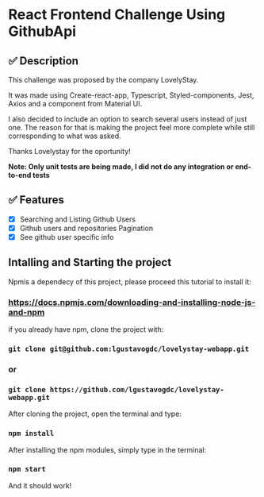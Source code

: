 # React Frontend Challenge Using GithubApi

## ✅ Description

This challenge was proposed by the company LovelyStay.

It was made using Create-react-app, Typescript, Styled-components, Jest, Axios and a component from Material UI.

I also decided to include an option to search several users instead of just one.
The reason for that is making the project feel more complete while still corresponding to what was asked.

Thanks Lovelystay for the oportunity!

**Note: Only unit tests are being made, I did not do any integration or end-to-end tests**

## ✅ Features

- [x] Searching and Listing Github Users
- [x] Github users and repositories Pagination
- [x] See github user specific info

## Intalling and Starting the project

Npmis a dependecy of this project, please proceed this tutorial to install it:

### https://docs.npmjs.com/downloading-and-installing-node-js-and-npm

if you already have npm, clone the project with:

### `git clone git@github.com:lgustavogdc/lovelystay-webapp.git`

### or

### `git clone https://github.com/lgustavogdc/lovelystay-webapp.git`

After cloning the project, open the terminal and type:

### `npm install`

After installing the npm modules, simply type in the terminal:

### `npm start`

And it should work!
